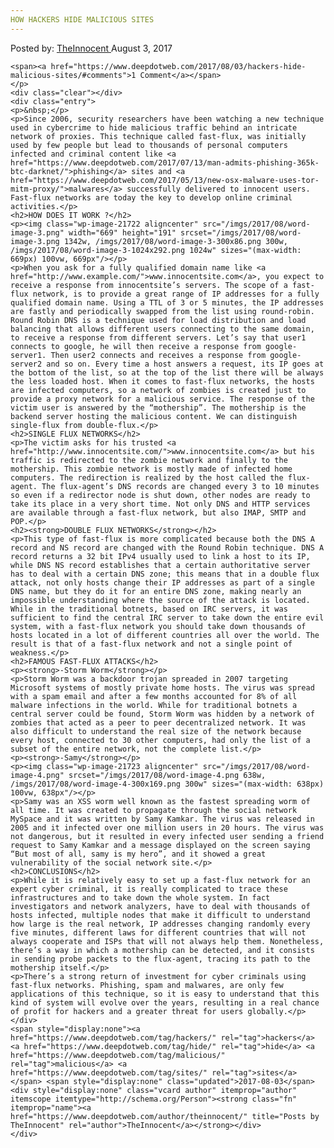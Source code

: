 ```yaml
---
HOW HACKERS HIDE MALICIOUS SITES
---
```

<article class="post-listing post-21713 post type-post status-publish format-standard has-post-thumbnail hentry 
tag-hackers tag-hide tag-malicious tag-sites">
    <div class="post-inner">
        <span>Posted by: <a href="https://www.deepdotweb.com/author/theinnocent/" title="">TheInnocent </a></span>
    <span>August 3, 2017</span>
    
    <span><a href="https://www.deepdotweb.com/2017/08/03/hackers-hide-malicious-sites/#comments">1 Comment</a></span>
    </p>
    <div class="clear"></div>
    <div class="entry">
    <p>&nbsp;</p>
    <p>Since 2006, security researchers have been watching a new technique used in cybercrime to hide malicious traffic behind an intricate network of proxies. This technique called fast-flux, was initially used by few people but lead to thousands of personal computers infected and criminal content like <a href="https://www.deepdotweb.com/2017/07/13/man-admits-phishing-365k-btc-darknet/">phishing</a> sites and <a href="https://www.deepdotweb.com/2017/05/13/new-osx-malware-uses-tor-mitm-proxy/">malwares</a> successfully delivered to innocent users. Fast-flux networks are today the key to develop online criminal activities.</p>
    <h2>HOW DOES IT WORK ?</h2>
    <p><img class="wp-image-21722 aligncenter" src="/imgs/2017/08/word-image-3.png" width="669" height="191" srcset="/imgs/2017/08/word-image-3.png 1342w, /imgs/2017/08/word-image-3-300x86.png 300w, /imgs/2017/08/word-image-3-1024x292.png 1024w" sizes="(max-width: 669px) 100vw, 669px"/></p>
    <p>When you ask for a fully qualified domain name like <a href="http://www.example.com/">www.innocentsite.com</a>, you expect to receive a response from innocentsite’s servers. The scope of a fast-flux network, is to provide a great range of IP addresses for a fully qualified domain name. Using a TTL of 3 or 5 minutes, the IP addresses are fastly and periodically swapped from the list using round-robin. Round Robin DNS is a technique used for load distribution and load balancing that allows different users connecting to the same domain, to receive a response from different servers. Let’s say that user1 connects to google, he will then receive a response from google-server1. Then user2 connects and receives a response from google-server2 and so on. Every time a host answers a request, its IP goes at the bottom of the list, so at the top of the list there will be always the less loaded host. When it comes to fast-flux networks, the hosts are infected computers, so a network of zombies is created just to provide a proxy network for a malicious service. The response of the victim user is answered by the “mothership”. The mothership is the backend server hosting the malicious content. We can distinguish single-flux from double-flux.</p>
    <h2>SINGLE FLUX NETWORKS</h2>
    <p>The victim asks for his trusted <a href="http://www.innocentsite.com/">www.innocentsite.com</a> but his traffic is redirected to the zombie network and finally to the mothership. This zombie network is mostly made of infected home computers. The redirection is realized by the host called the flux-agent. The flux-agent’s DNS records are changed every 3 to 10 minutes so even if a redirector node is shut down, other nodes are ready to take its place in a very short time. Not only DNS and HTTP services are available through a fast-flux network, but also IMAP, SMTP and POP.</p>
    <h2><strong>DOUBLE FLUX NETWORKS</strong></h2>
    <p>This type of fast-flux is more complicated because both the DNS A record and NS record are changed with the Round Robin technique. DNS A record returns a 32 bit IPv4 usually used to link a host to its IP, while DNS NS record establishes that a certain authoritative server has to deal with a certain DNS zone; this means that in a double flux attack, not only hosts change their IP addresses as part of a single DNS name, but they do it for an entire DNS zone, making nearly an impossible understanding where the source of the attack is located. While in the traditional botnets, based on IRC servers, it was sufficient to find the central IRC server to take down the entire evil system, with a fast-flux network you should take down thousands of hosts located in a lot of different countries all over the world. The result is that of a fast-flux network and not a single point of weakness.</p>
    <h2>FAMOUS FAST-FLUX ATTACKS</h2>
    <p><strong>-Storm Worm</strong></p>
    <p>Storm Worm was a backdoor trojan spreaded in 2007 targeting Microsoft systems of mostly private home hosts. The virus was spread with a spam email and after a few months accounted for 8% of all malware infections in the world. While for traditional botnets a central server could be found, Storm Worm was hidden by a network of zombies that acted as a peer to peer decentralized network. It was also difficult to understand the real size of the network because every host, connected to 30 other computers, had only the list of a subset of the entire network, not the complete list.</p>
    <p><strong>-Samy</strong></p>
    <p><img class="wp-image-21723 aligncenter" src="/imgs/2017/08/word-image-4.png" srcset="/imgs/2017/08/word-image-4.png 638w, /imgs/2017/08/word-image-4-300x169.png 300w" sizes="(max-width: 638px) 100vw, 638px"/></p>
    <p>Samy was an XSS worm well known as the fastest spreading worm of all time. It was created to propagate through the social network MySpace and it was written by Samy Kamkar. The virus was released in 2005 and it infected over one million users in 20 hours. The virus was not dangerous, but it resulted in every infected user sending a friend request to Samy Kamkar and a message displayed on the screen saying “But most of all, samy is my hero”, and it showed a great vulnerability of the social network site.</p>
    <h2>CONCLUSIONS</h2>
    <p>While it is relatively easy to set up a fast-flux network for an expert cyber criminal, it is really complicated to trace these infrastructures and to take down the whole system. In fact investigators and network analyzers, have to deal with thousands of hosts infected, multiple nodes that make it difficult to understand how large is the real network, IP addresses changing randomly every five minutes, different laws for different countries that will not always cooperate and ISPs that will not always help them. Nonetheless, there’s a way in which a mothership can be detected, and it consists in sending probe packets to the flux-agent, tracing its path to the mothership itself.</p>
    <p>There’s a strong return of investment for cyber criminals using fast-flux networks. Phishing, spam and malwares, are only few applications of this technique, so it is easy to understand that this kind of system will evolve over the years, resulting in a real chance of profit for hackers and a greater threat for users globally.</p>
    </div>
    <span style="display:none"><a href="https://www.deepdotweb.com/tag/hackers/" rel="tag">hackers</a> <a href="https://www.deepdotweb.com/tag/hide/" rel="tag">hide</a> <a href="https://www.deepdotweb.com/tag/malicious/" rel="tag">malicious</a> <a href="https://www.deepdotweb.com/tag/sites/" rel="tag">sites</a></span> <span style="display:none" class="updated">2017-08-03</span>
    <div style="display:none" class="vcard author" itemprop="author" itemscope itemtype="http://schema.org/Person"><strong class="fn" itemprop="name"><a href="https://www.deepdotweb.com/author/theinnocent/" title="Posts by TheInnocent" rel="author">TheInnocent</a></strong></div>
    </div>
</article>

